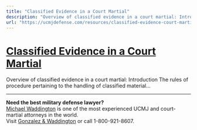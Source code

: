 ```yaml
---
title: "Classified Evidence in a Court Martial"
description: "Overview of classified evidence in a court martial: Introduction The rules of procedure pertaining to the handling of classified material..."
url: "https://ucmjdefense.com/resources/classified-evidence-court-martial.html"
---
```


# [Classified Evidence in a Court Martial](https://ucmjdefense.com/resources/classified-evidence-court-martial.html)

Overview of classified evidence in a court martial: Introduction The rules of procedure pertaining to the handling of classified material...

---

**Need the best military defense lawyer?**  
[Michael Waddington](https://ucmjdefense.com/attorneys/michael-stewart-waddington-partner.html) is one of the most experienced UCMJ and court-martial attorneys in the world.  
Visit [Gonzalez & Waddington](https://ucmjdefense.com) or call 1-800-921-8607.
